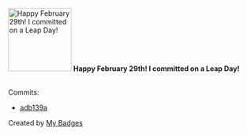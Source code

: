 <img src="https://my-badges.github.io/my-badges/leap-day.png" alt="Happy February 29th! I committed on a Leap Day!" title="Happy February 29th! I committed on a Leap Day!" width="128">
<strong>Happy February 29th! I committed on a Leap Day!</strong>
<br><br>

Commits:

- <a href="https://github.com/expr-lang/expr/commit/adb139a4fd62f8bcebab9ba9c7d4d7d6e61e13ca">adb139a</a>


Created by <a href="https://github.com/my-badges/my-badges">My Badges</a>